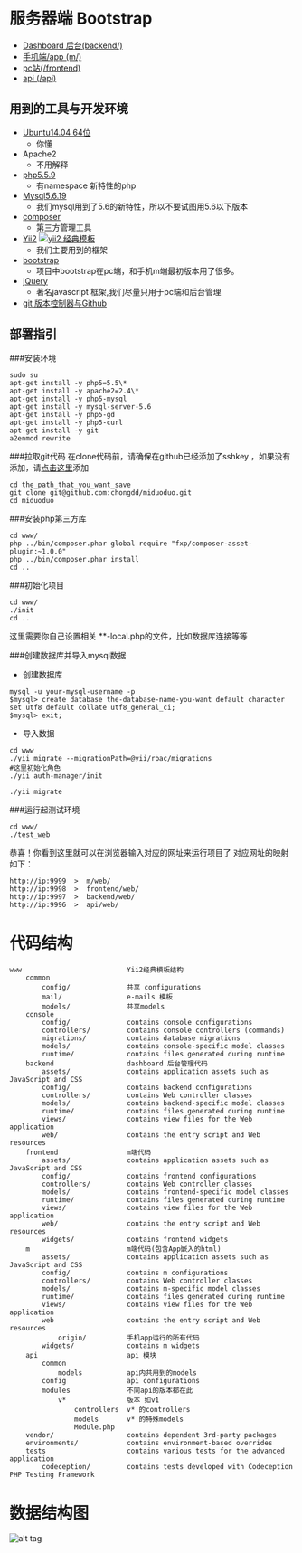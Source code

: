服务器端 Bootstrap
===============================
* [Dashboard 后台(backend/)](./backend)
* [手机端/app (m/)](./m)
* [pc站(/frontend)](./frontend)
* [api (/api)](./api)

用到的工具与开发环境
-------------------------------
* [Ubuntu14.04 64位](http://www.ubuntu.com/server)
    * 你懂
* Apache2
    * 不用解释
* [php5.5.9](http://php.net/)
    * 有namespace 新特性的php
* [Mysql5.6.19](https://www.mysql.com/)
    * 我们mysql用到了5.6的新特性，所以不要试图用5.6以下版本
* [composer](https://getcomposer.org/)
    * 第三方管理工具
* [Yii2](http://www.yiiframework.com/doc-2.0/) [![yii2 经典模板](https://poser.pugx.org/yiisoft/yii2-app-advanced/v/stable.png)](https://packagist.org/packages/yiisoft/yii2-app-advanced)
    * 我们主要用到的框架
* [bootstrap](http://getbootstrap.com/css/)
    * 项目中bootstrap在pc端，和手机m端最初版本用了很多。
* [jQuery](https://jquery.com/)
    * 著名javascript 框架,我们尽量只用于pc端和后台管理
* [git 版本控制器与Github](https://github.com/)

部署指引
------------------------------
###安装环境
```
sudo su
apt-get install -y php5=5.5\*
apt-get install -y apache2=2.4\*
apt-get install -y php5-mysql
apt-get install -y mysql-server-5.6
apt-get install -y php5-gd
apt-get install -y php5-curl
apt-get install -y git
a2enmod rewrite
```

###拉取git代码
在clone代码前，请确保在github已经添加了sshkey ，如果没有添加，请[点击这里](https://github.com/settings/ssh)添加
```
cd the_path_that_you_want_save
git clone git@github.com:chongdd/miduoduo.git
cd miduoduo
```

###安装php第三方库
```
cd www/
php ../bin/composer.phar global require "fxp/composer-asset-plugin:~1.0.0"
php ../bin/composer.phar install
cd ..
```

###初始化项目
```
cd www/
./init
cd ..
```
这里需要你自己设置相关 **-local.php的文件，比如数据库连接等等



###创建数据库并导入mysql数据
* 创建数据库
```
mysql -u your-mysql-username -p
$mysql> create database the-database-name-you-want default character set utf8 default collate utf8_general_ci;
$mysql> exit;
```

* 导入数据
```
cd www
./yii migrate --migrationPath=@yii/rbac/migrations
#这里初始化角色
./yii auth-manager/init

./yii migrate

```

###运行起测试环境
```
cd www/
./test_web
```
恭喜！你看到这里就可以在浏览器输入对应的网址来运行项目了
对应网址的映射如下：
```
http://ip:9999  >  m/web/ 
http://ip:9998  >  frontend/web/ 
http://ip:9997  >  backend/web/ 
http://ip:9996  >  api/web/ 
```


代码结构
===============================

```
www                          Yii2经典模板结构
    common
        config/              共享 configurations
        mail/                e-mails 模板
        models/              共享models
    console
        config/              contains console configurations
        controllers/         contains console controllers (commands)
        migrations/          contains database migrations
        models/              contains console-specific model classes
        runtime/             contains files generated during runtime
    backend                  dashboard 后台管理代码
        assets/              contains application assets such as JavaScript and CSS
        config/              contains backend configurations
        controllers/         contains Web controller classes
        models/              contains backend-specific model classes
        runtime/             contains files generated during runtime
        views/               contains view files for the Web application
        web/                 contains the entry script and Web resources
    frontend                 m端代码
        assets/              contains application assets such as JavaScript and CSS
        config/              contains frontend configurations
        controllers/         contains Web controller classes
        models/              contains frontend-specific model classes
        runtime/             contains files generated during runtime
        views/               contains view files for the Web application
        web/                 contains the entry script and Web resources
        widgets/             contains frontend widgets
    m                        m端代码(包含App嵌入的html)
        assets/              contains application assets such as JavaScript and CSS
        config/              contains m configurations
        controllers/         contains Web controller classes
        models/              contains m-specific model classes
        runtime/             contains files generated during runtime
        views/               contains view files for the Web application
        web                  contains the entry script and Web resources
            origin/          手机app运行的所有代码
        widgets/             contains m widgets
    api                      api 模块
        common
            models           api内共用到的models
        config               api configurations
        modules              不同api的版本都在此
            v*               版本 如v1
                controllers  v* 的controllers
                models       v* 的特殊models
                Module.php   
    vendor/                  contains dependent 3rd-party packages
    environments/            contains environment-based overrides
    tests                    contains various tests for the advanced application
        codeception/         contains tests developed with Codeception PHP Testing Framework
```

数据结构图
===============================
![alt tag](http://7xjr6t.com1.z0.glb.clouddn.com/sql-struct.png)

